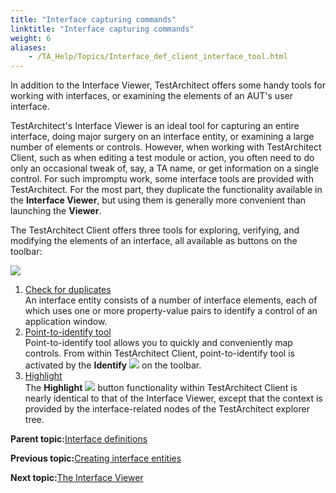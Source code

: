 ```yaml
--- 
title: "Interface capturing commands"
linktitle: "Interface capturing commands"
weight: 6
aliases: 
    - /TA_Help/Topics/Interface_def_client_interface_tool.html
---
```


In addition to the Interface Viewer, TestArchitect offers some handy tools for working with interfaces, or examining the elements of an AUT's user interface.

TestArchitect's Interface Viewer is an ideal tool for capturing an entire interface, doing major surgery on an interface entity, or examining a large number of elements or controls. However, when working with TestArchitect Client, such as when editing a test module or action, you often need to do only an occasional tweak of, say, a TA name, or get information on a single control. For such impromptu work, some interface tools are provided with TestArchitect. For the most part, they duplicate the functionality available in the **Interface Viewer**, but using them is generally more convenient than launching the **Viewer**.

The TestArchitect Client offers three tools for exploring, verifying, and modifying the elements of an interface, all available as buttons on the toolbar:

![](/images//Images/ug_interface_definition35.png)

1.  [Check for duplicates](/TA_Help/Topics/Interface_def_client_interface_tool_duplicate.html)  
An interface entity consists of a number of interface elements, each of which uses one or more property-value pairs to identify a control of an application window.
2.  [Point-to-identify tool](/TA_Help/Topics/Interface_def_client_interface_tool_identify.html)  
Point-to-identify tool allows you to quickly and conveniently map controls. From within TestArchitect Client, point-to-identify tool is activated by the **Identify** ![](/images//Images/btn_Identify.png) on the toolbar.
3.  [Highlight](/TA_Help/Topics/Interface_def_client_interface_tool_hightlight.html)  
The **Highlight** ![](/images//Images/btn.highlight.png) button functionality within TestArchitect Client is nearly identical to that of the Interface Viewer, except that the context is provided by the interface-related nodes of the TestArchitect explorer tree.

**Parent topic:**[Interface definitions](/TA_Help/Topics/Interface_def.html)

**Previous topic:**[Creating interface entities](/TA_Help/Topics/Interface_def_Adding.html)

**Next topic:**[The Interface Viewer](/TA_Help/Topics/Interface_def_Viewer.html)

